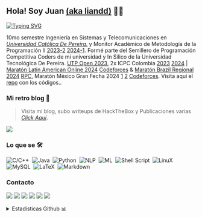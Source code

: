 ## Hola! Soy Juan [(aka liandd)](https://liandd.github.io) 👋🏻 

[![Typing SVG](https://readme-typing-svg.demolab.com?font=Fira+Code&pause=1000&color=FF2EEC&width=435&lines=i+do+CTF/+Champagne+%26+Toasts+for+Fun)](https://git.io/typing-svg)

10mo semestre Ingeniería en Sistemas y Telecomunicaciones en *[Universidad Católica De Pereira.](https://ucp.edu.co)* y Monitor Académico de Metodología de la Programación II [2023-2](https://github.com/liandd/liandd/blob/main/Constancia%20Monitoria%20Acad%C3%A9mica-%20Juan%20David%20Garc%C3%ADa%20Acevedo%202023-2.pdf) [2024-1](https://github.com/liandd/liandd/blob/main/Constancia%20Monitoria%20Acad%C3%A9mica-%20Juan%20David%20Garc%C3%ADa%20Acevedo%20(1).pdf). Formé parte del Semillero de Programación Competitiva Coders de mi universidad y In Silico de la Universidad Tecnológica De Pereira. [UTP Open 2023](https://www.ucp.edu.co/noticias/semillero-coders-obtiene-primer-puesto-en-utp-open-2023/), 2x ICPC Colombia [2023](https://www.ucp.edu.co/noticias/semillero-coders-participa-en-la-xxxviii-maraton-nacional-de-programacion/) [2024](https://www.ucp.edu.co/noticias/los-programas-ist-y-tds-participan-en-la-xxxvii-maraton-nacional-de-programacion/) | [Maratón Latin American Online 2024](https://www.linkedin.com/in/juan-garciaa2/overlay/experience/2117259900/multiple-media-viewer/?profileId=ACoAAEB7hMABGC3CrdED__eZN_PQHi-THgLMmbY&treasuryMediaId=1746409875544) [Codeforces](https://codeforces.com/gym/105053) & [Maratón Brazil Regional 2024](https://codeforces.com/gym/105327) [RPC](https://redprogramacioncompetitiva.com), Maratón México Gran Fecha 2024 [1](https://codeforces.com/gym/105164) [2](https://codeforces.com/gym/105216) [Codeforces](https://codeforces.com/profile/liandd). Visita aquí el [repo](https://github.com/liandd/ProgramacionCompetitiva_2020_2024) con los códigos..

### Mi retro blog 💾
> Visita mi blog, subo writeups de HackTheBox y Publicaciones varias *[Click Aquí](https://liandd.github.io)*. 

![](https://komarev.com/ghpvc/?username=liandd&color=D445C5)

### Lo que se 🛠
![C/C++](https://img.shields.io/badge/-c++-0020DB?logo=cplusplus&logoColor=black&style=for-the-badge)&nbsp;
![Java](https://img.shields.io/badge/Java-000B74?logo=java&logoColor=black&style=for-the-badge)&nbsp;
![Python](https://img.shields.io/badge/Python-383878?style=for-the-badge&logo=python&logoColor=black)&nbsp;
![NLP](https://img.shields.io/badge/NLP-00094E?style=for-the-badge&logo=python&logoColor=black)&nbsp;
![ML](https://img.shields.io/badge/ML-121011?style=for-the-badge&logo=python&logoColor=white)&nbsp;
![Shell Script](https://img.shields.io/badge/Shell_Script-121011?style=for-the-badge&logo=gnu-bash&logoColor=white)&nbsp;
![LinuX](https://img.shields.io/badge/LINUX-00000F?style=for-the-badge&logo=linux&logoColor=white)&nbsp;
![MySQL](https://img.shields.io/badge/MySQL-00000F?style=for-the-badge&logo=mysql&logoColor=white)&nbsp;
![LaTeX](https://img.shields.io/badge/latex-0C77EB.svg?style=for-the-badge&logo=latex&logoColor=black)&nbsp;
![Markdown](https://img.shields.io/badge/markdown-%23000000.svg?style=for-the-badge&logo=markdown&logoColor=white)



### Contacto

<p align = "center">
  
[<img src = "https://img.shields.io/badge/website-%23.svg?&style=for-the-badge&logo=www&logoColor=white%22&color=black" />](https://liandd.github.io)
[<img src = "https://img.shields.io/badge/twitter-%231DA1F2.svg?&style=for-the-badge&logo=twitter&logoColor=white&color=black">](https://x.com/lianndd_) 
[<img src = "https://img.shields.io/badge/linkedin-%2312100E.svg?&style=for-the-badge&logo=linkedin&logoColor=white&color=black" />](https://www.linkedin.com/in/juan-garciaa2/)
[<img src = "https://img.shields.io/badge/youtube-%231DA1F2.svg?&style=for-the-badge&logo=youtube&logoColor=white&color=black">](https://www.youtube.com/@liandd) 
[<img src = "https://img.shields.io/badge/Hack The Box-%23.svg?&style=for-the-badge&logo=www&logoColor=white%22&color=black" />](https://app.hackthebox.com/profile/1098514)
[<img src = "https://img.shields.io/badge/Hoja_de_Vida-%23.svg?&style=for-the-badge&logo=www&logoColor=white%22&color=black" />](https://github.com/liandd/liandd/blob/main/Juan%20david%20garcia%20acevedo.pdf)
</p>

<details>

  <summary>Estadísticas Github 📊</summary>
  <div align="center">
  <table border="0" cellspacing="0" cellpadding="0">
    <tr>
      <td align="center" style="padding: 10px;">
        <a href="https://github.com/liandd">
          <img src="https://github-readme-stats.vercel.app/api?username=liandd&count_private=true&show_icons=true&theme=dracula&title_color=34eb80&cache_seconds=86400&locale=es" alt="Estadísticas de GitHub" />
        </a>
      </td>
      <td align="center" style="padding: 10px;">
        <a href="https://github.com/liandd">
          <img src="https://github-readme-stats.vercel.app/api/top-langs/?username=liandd&layout=compact&hide=TSQL&theme=dracula&title_color=34eb80&locale=es">
        </a>
      </td>
    </tr>
  </table>
  <br>
</div>
</details>
  

<!--**liandd/liandd** is a ✨ _special_ ✨ repository because its `README.md` (this file) appears on your GitHub profile.
